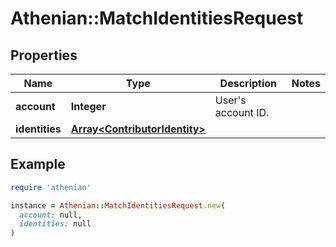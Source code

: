 # Athenian::MatchIdentitiesRequest

## Properties

| Name | Type | Description | Notes |
| ---- | ---- | ----------- | ----- |
| **account** | **Integer** | User&#39;s account ID. |  |
| **identities** | [**Array&lt;ContributorIdentity&gt;**](ContributorIdentity.md) |  |  |

## Example

```ruby
require 'athenian'

instance = Athenian::MatchIdentitiesRequest.new(
  account: null,
  identities: null
)
```

